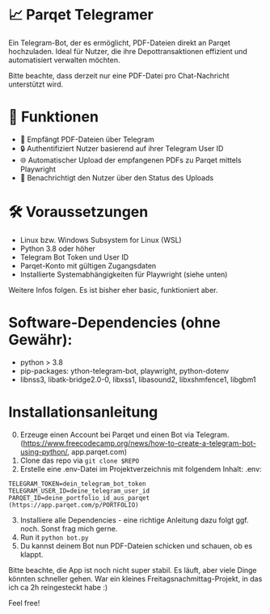# 📈 Parqet Telegramer
Ein Telegram-Bot, der es ermöglicht, PDF-Dateien direkt an Parqet hochzuladen. Ideal für Nutzer, die ihre Depottransaktionen effizient und automatisiert verwalten möchten.

Bitte beachte, dass derzeit nur eine PDF-Datei pro Chat-Nachricht unterstützt wird.

# 🚀 Funktionen
* 📄 Empfängt PDF-Dateien über Telegram
* 🔒 Authentifiziert Nutzer basierend auf ihrer Telegram User ID
* 🌐 Automatischer Upload der empfangenen PDFs zu Parqet mittels Playwright
* 💬 Benachrichtigt den Nutzer über den Status des Uploads

# 🛠️ Voraussetzungen
* Linux bzw. Windows Subsystem for Linux (WSL)
* Python 3.8 oder höher
* Telegram Bot Token und User ID
* Parqet-Konto mit gültigen Zugangsdaten
* Installierte Systemabhängigkeiten für Playwright (siehe unten)

Weitere Infos folgen. Es ist bisher eher basic, funktioniert aber.

# Software-Dependencies (ohne Gewähr):
* python > 3.8
* pip-packages: ython-telegram-bot, playwright, python-dotenv
* libnss3, libatk-bridge2.0-0, libxss1, libasound2, libxshmfence1, libgbm1

# Installationsanleitung

0. Erzeuge einen Account bei Parqet und einen Bot via Telegram. (https://www.freecodecamp.org/news/how-to-create-a-telegram-bot-using-python/, app.parqet.com)
1. Clone das repo via `git clone $REPO`
2. Erstelle eine .env-Datei im Projektverzeichnis mit folgendem Inhalt:
.env: 
```
TELEGRAM_TOKEN=dein_telegram_bot_token
TELEGRAM_USER_ID=deine_telegram_user_id
PARQET_ID=deine_portfolio_id_aus_parqet (https://app.parqet.com/p/PORTFOLIO)
```
3. Installiere alle Dependencies - eine richtige Anleitung dazu folgt ggf. noch. Sonst frag mich gerne.
4. Run it `python bot.py`
5. Du kannst deinem Bot nun PDF-Dateien schicken und schauen, ob es klappt.

Bitte beachte, die App ist noch nicht super stabil. Es läuft, aber viele Dinge könnten schneller gehen. War ein kleines Freitagsnachmittag-Projekt, in das ich ca 2h reingesteckt habe :)

Feel free!
